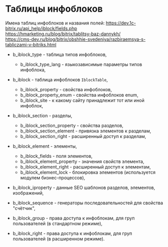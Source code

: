 # Таблицы инфоблоков
Имена таблиц инфоблоков и названия полей: https://dev.1c-bitrix.ru/api_help/iblock/fields.php  
https://hmarketing.ru/blog/bitrix/tablitsy-baz-dannykh/  
https://cms-dev.ru/blog/bitrix/obshhie-svedeniya/razbiraemsya-s-tabliczami-v-bitriks.html

- b_iblock_type - таблица типов инфоблоков,
  - b_iblock_type_lang - языкозависимые параметры типов инфоблока,

- b_iblock - таблица инфоблоков `IblockTable`,
  - b_iblock_property - свойства инфоблоков,
  - b_iblock_property_enum - свойства инфоблоков enum,
  - b_iblock_site - к какому сайту принадлежит тот или иной инфоблок,

- b_iblock_section - разделы,
  - b_iblock_section_property - свойства разделов,
  - b_iblock_section_element - привязка элементов к разделам,
  - b_iblock_section_right - расширенный доступ к разделам,

- b_iblock_element - элементы,
  - b_iblock_fields - поля элементов,
  - b_iblock_element_property - значения cвойств элемента,
  - b_iblock_element_right - расширенный доступ к элементам,
  - b_iblock_element_lock - блокировка элементов (используется модулем бизнес-процессов),

- b_iblock_iproperty - данные SEO шаблонов разделов, элементов, изображений,
- b_iblock_sequence - генераторы последовательностей для свойства "счётчик",
- b_iblock_group - права доступа к инфоблокам, для груп пользователей (в стандартном режиме),
- b_iblock_right - права доступа к инфоблокам, для груп пользователей (в расширенном режиме).

